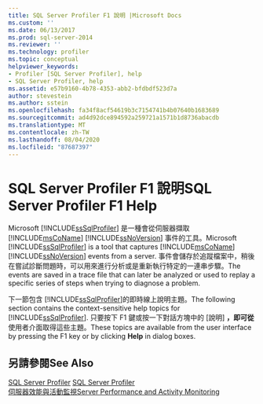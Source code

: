 ```yaml
---
title: SQL Server Profiler F1 說明 |Microsoft Docs
ms.custom: ''
ms.date: 06/13/2017
ms.prod: sql-server-2014
ms.reviewer: ''
ms.technology: profiler
ms.topic: conceptual
helpviewer_keywords:
- Profiler [SQL Server Profiler], help
- SQL Server Profiler, help
ms.assetid: e57b9160-4b78-4353-abb2-bfdbdf523d7a
author: stevestein
ms.author: sstein
ms.openlocfilehash: fa34f8acf54619b3c7154741b4b07640b1683689
ms.sourcegitcommit: ad4d92dce894592a259721a1571b1d8736abacdb
ms.translationtype: MT
ms.contentlocale: zh-TW
ms.lasthandoff: 08/04/2020
ms.locfileid: "87687397"
---
```

# <a name="sql-server-profiler-f1-help"></a><span data-ttu-id="8a494-102">SQL Server Profiler F1 說明</span><span class="sxs-lookup"><span data-stu-id="8a494-102">SQL Server Profiler F1 Help</span></span>
  <span data-ttu-id="8a494-103">Microsoft [!INCLUDE[ssSqlProfiler](../../includes/sssqlprofiler-md.md)] 是一種會從伺服器擷取 [!INCLUDE[msCoName](../../includes/msconame-md.md)] [!INCLUDE[ssNoVersion](../../includes/ssnoversion-md.md)] 事件的工具。</span><span class="sxs-lookup"><span data-stu-id="8a494-103">Microsoft [!INCLUDE[ssSqlProfiler](../../includes/sssqlprofiler-md.md)] is a tool that captures [!INCLUDE[msCoName](../../includes/msconame-md.md)] [!INCLUDE[ssNoVersion](../../includes/ssnoversion-md.md)] events from a server.</span></span> <span data-ttu-id="8a494-104">事件會儲存於追蹤檔案中，稍後在嘗試診斷問題時，可以用來進行分析或是重新執行特定的一連串步驟。</span><span class="sxs-lookup"><span data-stu-id="8a494-104">The events are saved in a trace file that can later be analyzed or used to replay a specific series of steps when trying to diagnose a problem.</span></span>  
  
 <span data-ttu-id="8a494-105">下一節包含 [!INCLUDE[ssSqlProfiler](../../includes/sssqlprofiler-md.md)]的即時線上說明主題。</span><span class="sxs-lookup"><span data-stu-id="8a494-105">The following section contains the context-sensitive help topics for [!INCLUDE[ssSqlProfiler](../../includes/sssqlprofiler-md.md)].</span></span> <span data-ttu-id="8a494-106">只要按下 F1 鍵或按一下對話方塊中的 [說明] **，即可從**使用者介面取得這些主題。</span><span class="sxs-lookup"><span data-stu-id="8a494-106">These topics are available from the user interface by pressing the F1 key or by clicking **Help** in dialog boxes.</span></span>  
  
## <a name="see-also"></a><span data-ttu-id="8a494-107">另請參閱</span><span class="sxs-lookup"><span data-stu-id="8a494-107">See Also</span></span>  
 <span data-ttu-id="8a494-108">[SQL Server Profiler](sql-server-profiler.md) </span><span class="sxs-lookup"><span data-stu-id="8a494-108">[SQL Server Profiler](sql-server-profiler.md) </span></span>  
 [<span data-ttu-id="8a494-109">伺服器效能與活動監視</span><span class="sxs-lookup"><span data-stu-id="8a494-109">Server Performance and Activity Monitoring</span></span>](../../relational-databases/performance/server-performance-and-activity-monitoring.md)  
  
  
